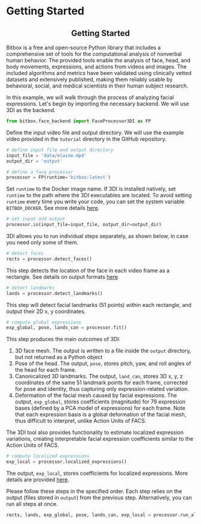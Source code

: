 # Getting Started

<h2 align="center"><strong>Getting Started</strong></h2>

Bitbox is a free and open-source Python library that includes a comprehensive set of tools for the computational analysis of nonverbal human behavior. The provided tools enable the analysis of face, head, and body movements, expressions, and actions from videos and images. The included algorithms and metrics have been validated using clinically vetted datasets and extensively published, making them reliably usable by behavioral, social, and medical scientists in their human subject research.

In this example, we will walk through the process of analyzing facial expressions. Let's begin by importing the necessary backend. We will use 3DI as the backend.

```python
from bitbox.face_backend import FaceProcessor3DI as FP
```

Define the input video file and output directory. We will use the example video provided in the `tutorial` directory in the GitHub repository.

```python
# define input file and output directory
input_file = 'data/elaine.mp4'
output_dir = 'output'
```

```python
# define a face processor
processor = FP(runtime='bitbox:latest')
```

Set `runtime` to the Docker image name. If 3DI is installed natively, set `runtime` to the path where the 3DI executables are located. To avoid setting `runtime` every time you write your code, you can set the system variable `BITBOX_DOCKER`. See more details [here](../running-bitbox/standalone-processor.md).

```python
# set input and output
processor.io(input_file=input_file, output_dir=output_dir)
```

3DI allows you to run individual steps separately, as shown below, in case you need only some of them.

```python
# detect faces
rects = processor.detect_faces()
```

This step detects the location of the face in each video frame as a rectangle. See details on output formats [here](output-formats.md).

```python
# detect landmarks
lands = processor.detect_landmarks()
```

This step will detect facial landmarks (51 points) within each rectangle, and output their 2D x, y coordinates.

```python
# compute global expressions
exp_global, pose, lands_can = processor.fit()
```

This step produces the main outcomes of 3DI:&#x20;

1. 3D face mesh. The output is written to a file inside the `output` directory, but not returned as a Python object
2. Pose of the head. The output, `pose`, stores pitch, yaw, and roll angles of the head for each frame.
3. Canonicalized 3D landmarks. The output, `land_can`, stores 3D x, y, z coordinates of the same 51 landmark points for each frame, corrected for pose and identity, thus capturing only expression-related variation.
4. Deformation of the facial mesh caused by facial expressions. The output, `exp_global`, stores coefficients (magnitude) for 79 expression bases (defined by a PCA model of expressions) for each frame. Note that each expression basis is a global deformation of the facial mesh, thus difficult to interpret, unlike Action Units of FACS.

The 3DI tool also provides functionality to estimate localized expression variations, creating interpretable facial expression coefficients similar to the Action Units of FACS.&#x20;

```python
# compute localized expressions
exp_local = processor.localized_expressions()
```

The output, `exp_local`, stores coefficients for localized expressions. More details are provided [here](../affective-expressions/facial-basis.md).

Please follow these steps in the specified order. Each step relies on the output (files stored in `output`) from the previous step. Alternatively, you can run all steps at once.

```python
rects, lands, exp_global, pose, lands_can, exp_local = processor.run_all()
```
